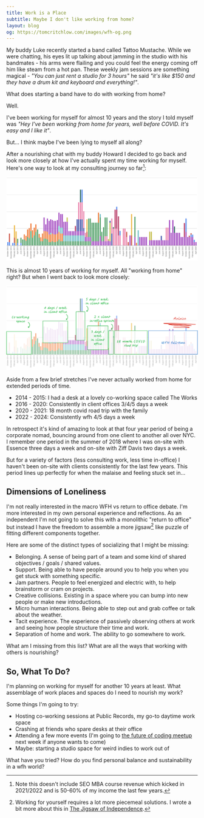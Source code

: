 ```yaml
---
title: Work is a Place
subtitle: Maybe I don't like working from home?
layout: blog
og: https://tomcritchlow.com/images/wfh-og.png
---
```


My buddy Luke recently started a band called Tattoo Mustache. While we were chatting, his eyes lit up talking about jamming in the studio with his bandmates - his arms were flailing and you could feel the energy coming off him like steam from a hot pan. These weekly jam sessions are something magical - *"You can just rent a studio for 3 hours"* he said *"it's like $150 and they have a drum kit and keyboard and everything!"*.

What does starting a band have to do with working from home?

Well.

I've been working for myself for almost 10 years and the story I told myself was *"Hey I've been working from home for years, well before COVID. It's easy and I like it"*.

But... I think maybe I've been lying to myself all along?

After a nourishing chat with my buddy Howard I decided to go back and look more closely at how I've actually spent my time working for myself. Here's one way to look at my consulting journey so far[^seomba]:

[^seomba]: Note this doesn't include SEO MBA course revenue which kicked in 2021/2022 and is 50-60% of my income the last few years.

![](/images/wfh-revenue.png)

This is almost 10 years of working for myself. All "working from home" right? But when I went back to look more closely:

![](/images/wfh-revenue-annotated.png)

Aside from a few brief stretches I've never actually worked from home for extended periods of time.

* 2014 - 2015: I had a desk at a lovely co-working space called The Works
* 2016 - 2020: Consistently in client offices 3/4/5 days a week
* 2020 - 2021: 18 month covid road trip with the family
* 2022 - 2024: Consistently wfh 4/5 days a week

In retrospect it's kind of amazing to look at that four year period of being a corporate nomad, bouncing around from one client to another all over NYC. I remember one period in the summer of 2018 where I was on-site with Essence three days a week and on-site with Ziff Davis two days a week.

But for a variety of factors (less consulting work, less time in-office) I haven't been on-site with clients consistently for the last few years. This period lines up perfectly for when the malaise and feeling stuck set in...

## Dimensions of Loneliness

I'm not really interested in the macro WFH vs return to office debate. I'm more interested in my own personal experience and reflections. As an independent I'm not going to solve this with a monolithic "return to office" but instead I have the freedom to assemble a more jigsaw[^jigsaw] like puzzle of fitting different components together.

[^jigsaw]: Working for yourself requires a lot more piecemeal solutions. I wrote a bit more about this in [The Jigsaw of Independence](https://tomcritchlow.com/2021/09/09/jigsaw/).

Here are some of the distinct types of socializing that I might be missing:

* Belonging. A sense of being part of a team and some kind of shared objectives / goals / shared values.
* Support. Being able to have people around you to help you when you get stuck with something specific.
* Jam partners. People to feel energized and electric with, to help brainstorm or cram on projects.
* Creative collisions. Existing in a space where you can bump into new people or make new introductions.
* Micro human interactions. Being able to step out and grab coffee or talk about the weather.
* Tacit experience. The experience of passively observing others at work and seeing how people structure their time and work.
* Separation of home and work. The ability to go somewhere to work.

What am I missing from this list? What are all the ways that working with others is nourishing?

## So, What To Do?

I'm planning on working for myself for another 10 years at least. What assemblage of work places and spaces do I need to nourish my work?

Some things I'm going to try:

* Hosting co-working sessions at Public Records, my go-to daytime work space
* Crashing at friends who spare desks at their office
* Attending a few more events (I'm going to [the future of coding meetup](https://lu.ma/cam9g0nq) next week if anyone wants to come)
* Maybe: starting a studio space for weird indies to work out of

What have you tried? How do you find personal balance and sustainability in a wfh world?

